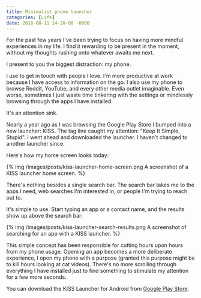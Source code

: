 ```yaml
---
title: Minimalist phone launcher
categories: [Life]
date: 2018-08-11 14-20-00 -0800
---
```


For the past few years I've been trying to focus on having more mindful experiences in my life. I find it rewarding to be present in the moment, without my thoughts rushing onto whatever awaits me next.

I present to you the biggest distraction: my phone.

I use to get in touch with people I love. I'm more productive at work because I have access to information on the go. I also use my phone to browse Reddit, YouTube, and every other media outlet imaginable. Even worse, sometimes I just waste time tinkering with the settings or mindlessly browsing through the apps I have installed.

It's an attention sink.

Nearly a year ago as I was browsing the Google Play Store I bumped into a new launcher: KISS. The tag line caught my attention: "Keep It Simple, Stupid". I went ahead and downloaded the launcher. I haven't changed to another launcher since.

Here's how my home screen looks today:

{% img /images/posts/kiss-launcher-home-screen.png A screenshot of a KISS launcher home screen. %}

There's nothing besides a single search bar. The search bar takes me to the apps I need, web searches I'm interested in, or people I'm trying to reach out to.

It's simple to use. Start typing an app or a contact name, and the results show up above the search bar:

{% img /images/posts/kiss-launcher-search-results.png A screenshot of searching for an app with a KISS launcher. %}

This simple concept has been responsible for cutting hours upon hours from my phone usage. Opening an app becomes a more deliberate experience, I open my phone with a purpose (granted this purpose might be to kill hours looking at cat videos). There's no more scrolling through everything I have installed just to find something to stimulate my attention for a few more seconds.

You can download the KISS Launcher for Android from [Google Play Store](https://play.google.com/store/apps/details?id=fr.neamar.kiss).

